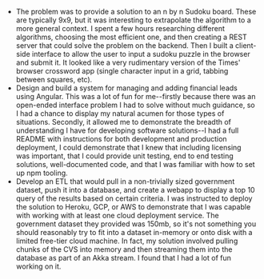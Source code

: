 * The problem was to provide a solution to an n by n Sudoku
  board. These are typically 9x9, but it was interesting to extrapolate the algorithm to a more
  general context. I spent a few hours researching different algorithms, choosing the most efficient
  one, and then creating a REST server that could solve the problem on the backend. Then I built a
  client-side interface to allow the user to input a sudoku puzzle in the browser and submit it. It
  looked like a very rudimentary version of the Times' browser crossword app (single character input
  in a grid, tabbing between squares, etc).
* Design and build a system for managing and adding financial leads using Angular. This was a lot of
  fun for me--firstly because there was an open-ended interface problem I had to solve without much
  guidance, so I had a chance to display my natural acumen for those types of situations. Secondly,
  it allowed me to demonstrate the breadth of understanding I have for developing software
  solutions--I had a full README with instructions for both development and production deployment, I
  could demonstrate that I knew that including licensing was important, that I could provide unit
  testing, end to end testing solutions, well-documented code, and that I was familiar with how to
  set up npm tooling.
* Develop an ETL that would pull in a non-trivially sized government dataset, push it into a
  database, and create a webapp to display a top 10 query of the results based on certain
  criteria. I was instructed to deploy the solution to Heroku, GCP, or AWS to demonstrate that I was
  capable with working with at least one cloud deployment service. The government dataset they
  provided was 150mb, so it's not something you should reasonably try to fit into a dataset
  in-memory or onto disk with a limited free-tier cloud machine. In fact, my solution involved
  pulling chunks of the CVS into memory and then streaming them into the database as part of an Akka
  stream. I found that I had a lot of fun working on it.
